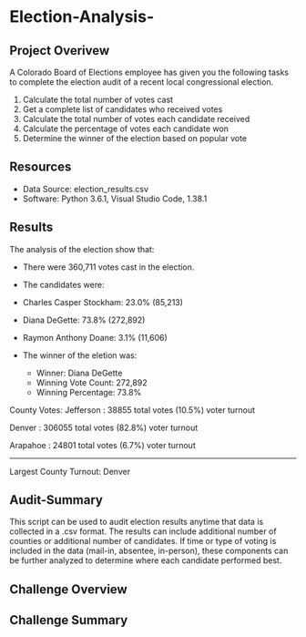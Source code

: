 # Election-Analysis-

## Project Overivew
A Colorado Board of Elections employee has given you the following tasks to complete the election audit of a recent local congressional election. 

1. Calculate the total number of votes cast
2. Get a complete list of candidates who received votes
3. Calculate the total number of votes each candidate received
4. Calculate the percentage of votes each candidate won
5. Determine the winner of the election based on popular vote

## Resources
* Data Source: election_results.csv
* Software: Python 3.6.1, Visual Studio Code, 1.38.1

## Results
The analysis of the election show that:
* There were 360,711 votes cast in the election.
* The candidates were:
 * Charles Casper Stockham: 23.0% (85,213)

 * Diana DeGette: 73.8% (272,892)

 * Raymon Anthony Doane: 3.1% (11,606)

  * The winner of the eletion was:
    * Winner: Diana DeGette
    * Winning Vote Count: 272,892
    * Winning Percentage: 73.8%

County Votes:
  Jefferson : 
  38855 total votes
   (10.5%) voter turnout

  Denver :
  306055 total votes
   (82.8%) voter turnout

  Arapahoe :
  24801 total votes
   (6.7%) voter turnout

  -------------------------
  Largest County Turnout: Denver
  
## Audit-Summary
This script can be used to audit election results anytime that data is collected in a .csv format. The results can include additional number of counties or additional number of candidates.
If time or type of voting is included in the data (mail-in, absentee, in-person), these components can be further analyzed to determine where each candidate performed best.
  
## Challenge Overview

## Challenge Summary
 
